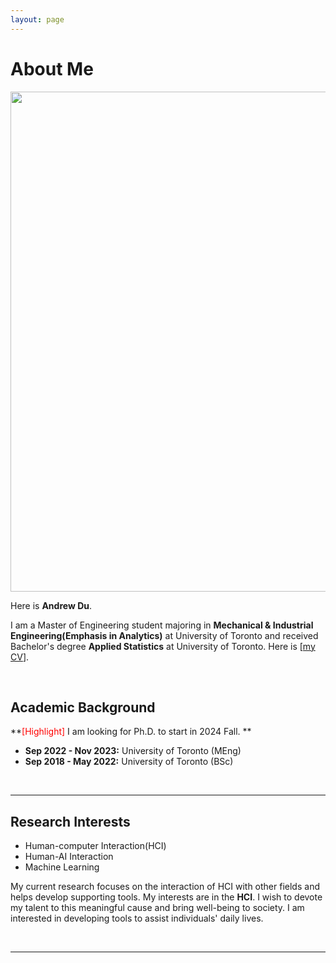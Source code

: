 ```yaml
---
layout: page
---
```


# About Me

<img src="https://fearof99.github.io/IMG_0880.jpg" class="floatpic" width="800" height="800">

Here is **Andrew Du**.

I am a Master of Engineering student majoring in **Mechanical & Industrial Engineering(Emphasis in Analytics)** at University of Toronto and received Bachelor's degree **Applied Statistics** at University of Toronto. Here is [[my CV](https://fearof99.github.io/file/Andrew_Du_resume.pdf)].

<br>

## Academic Background

**<font color='red'>[Highlight]</font> I am looking for Ph.D. to start in 2024 Fall. **

- **Sep 2022 - Nov 2023:** University of Toronto (MEng)
- **Sep 2018 - May 2022:** University of Toronto (BSc)

<br>

---

## Research Interests

- Human-computer Interaction(HCI)
- Human-AI Interaction
- Machine Learning

My current research focuses on the interaction of HCI with other fields and helps develop supporting tools. My interests are in the **HCI**. I wish to devote my talent to this meaningful cause and bring well-being to society. I am interested in developing tools to assist individuals' daily lives. 

<br>

---


